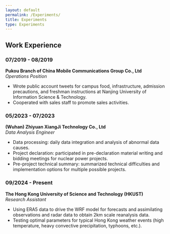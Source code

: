```yaml
---
layout: default 
permalink: /Experiments/
title: Experiments
type: Experiments
---
```


## Work Experience

### 07/2019 - 08/2019  
**Pukou Branch of China Mobile Communications Group Co., Ltd**  
*Operations Position*  
- Wrote public account tweets for campus food, infrastructure, admission precautions, and freshman instructions at Nanjing University of Information Science & Technology.  
- Cooperated with sales staff to promote sales activities.

### 05/2023 - 07/2023  
**(Wuhan) Zhiyuan XiangJi Technology Co., Ltd**  
*Data Analysis Engineer*  
- Data processing: daily data integration and analysis of abnormal data causes.  
- Project declaration: participated in pre-declaration material writing and bidding meetings for nuclear power projects.  
- Pre-project technical summary: summarized technical difficulties and implementation options for multiple possible projects.

### 09/2024 - Present  
**The Hong Kong University of Science and Technology (HKUST)**  
*Research Assistant*  
- Using ERA5 data to drive the WRF model for forecasts and assimilating observations and radar data to obtain 2km scale reanalysis data.  
- Testing optimal parameters for typical Hong Kong weather events (high temperature, heavy convective precipitation, typhoons, etc.).

